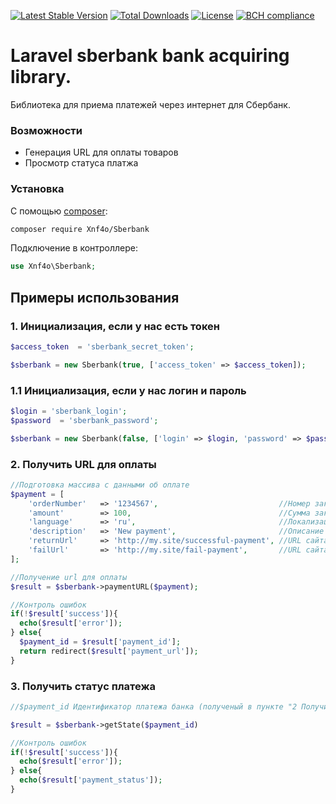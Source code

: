 [![Latest Stable Version](https://poser.pugx.org/xnf4o/sberbank/v/stable)](https://packagist.org/packages/xnf4o/sberbank) [![Total Downloads](https://poser.pugx.org/xnf4o/sberbank/downloads)](https://packagist.org/packages/xnf4o/sberbank) [![License](https://poser.pugx.org/xnf4o/sberbank/license)](https://packagist.org/packages/xnf4o/sberbank) [![BCH compliance](https://bettercodehub.com/edge/badge/xnf4o/sberbank?branch=master)](https://bettercodehub.com/)

# Laravel sberbank bank acquiring library.
Библиотека для приема платежей через интернет для Сбербанк.

### Возможности

 * Генерация URL для оплаты товаров
 * Просмотр статуса платжа

### Установка

С помощью [composer](https://getcomposer.org/):

```bash
composer require Xnf4o/Sberbank
```

Подключение в контроллере:

```php
use Xnf4o\Sberbank;
```

## Примеры использования
### 1. Инициализация, если у нас есть токен

```php
$access_token  = 'sberbank_secret_token';

$sberbank = new Sberbank(true, ['access_token' => $access_token]);
```

### 1.1 Инициализация, если у нас логин и пароль

```php
$login = 'sberbank_login';
$password  = 'sberbank_password';

$sberbank = new Sberbank(false, ['login' => $login, 'password' => $password]);
```

### 2. Получить URL для оплаты
```php
//Подготовка массива с данными об оплате
$payment = [
    'orderNumber'   => '1234567',                           //Номер заказа
    'amount'        => 100,                                 //Сумма заказа в рублях
    'language'      => 'ru',                                //Локализация
    'description'   => 'New payment',                       //Описание заказа
    'returnUrl'     => 'http://my.site/successful-payment', //URL сайта в случае успешной оплаты
    'failUrl'       => 'http://my.site/fail-payment',       //URL сайта в случае НЕуспешной оплаты
];

//Получение url для оплаты
$result = $sberbank->paymentURL($payment);

//Контроль ошибок
if(!$result['success']){
  echo($result['error']);
} else{
  $payment_id = $result['payment_id'];
  return redirect($result['payment_url']);
}
```

### 3. Получить статус платежа
```php
//$payment_id Идентификатор платежа банка (полученый в пункте "2 Получить URL для оплаты")

$result = $sberbank->getState($payment_id)

//Контроль ошибок
if(!$result['success']){
  echo($result['error']);
} else{
  echo($result['payment_status']);
}
```
